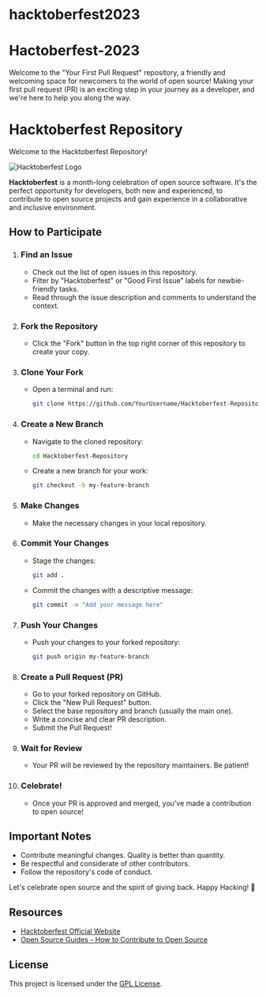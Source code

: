 # hacktoberfest2023
# Hactoberfest-2023
Welcome to the "Your First Pull Request" repository, a friendly and welcoming space for newcomers to the world of open source! Making your first pull request (PR) is an exciting step in your journey as a developer, and we're here to help you along the way.

# Hacktoberfest Repository

Welcome to the Hacktoberfest Repository!

![Hacktoberfest Logo](https://hacktoberfest.com/)

**Hacktoberfest** is a month-long celebration of open source software. It's the perfect opportunity for developers, both new and experienced, to contribute to open source projects and gain experience in a collaborative and inclusive environment.

## How to Participate

1. ### Find an Issue

   - Check out the list of open issues in this repository.
   - Filter by "Hacktoberfest" or "Good First Issue" labels for newbie-friendly tasks.
   - Read through the issue description and comments to understand the context.

2. ### Fork the Repository

   - Click the "Fork" button in the top right corner of this repository to create your copy.

3. ### Clone Your Fork

   - Open a terminal and run:
     ```bash
     git clone https://github.com/YourUsername/Hacktoberfest-Repository.git
     ```

4. ### Create a New Branch

   - Navigate to the cloned repository:
     ```bash
     cd Hacktoberfest-Repository
     ```
   - Create a new branch for your work:
     ```bash
     git checkout -b my-feature-branch
     ```

5. ### Make Changes

   - Make the necessary changes in your local repository.

6. ### Commit Your Changes

   - Stage the changes:
     ```bash
     git add .
     ```
   - Commit the changes with a descriptive message:
     ```bash
     git commit -m "Add your message here"
     ```

7. ### Push Your Changes

   - Push your changes to your forked repository:
     ```bash
     git push origin my-feature-branch
     ```

8. ### Create a Pull Request (PR)

   - Go to your forked repository on GitHub.
   - Click the "New Pull Request" button.
   - Select the base repository and branch (usually the main one).
   - Write a concise and clear PR description.
   - Submit the Pull Request!

9. ### Wait for Review

   - Your PR will be reviewed by the repository maintainers. Be patient!

10. ### Celebrate!

    - Once your PR is approved and merged, you've made a contribution to open source!

## Important Notes

- Contribute meaningful changes. Quality is better than quantity.
- Be respectful and considerate of other contributors.
- Follow the repository's code of conduct.

Let's celebrate open source and the spirit of giving back. Happy Hacking! 🎉

## Resources

- [Hacktoberfest Official Website](https://hacktoberfest.digitalocean.com/)
- [Open Source Guides - How to Contribute to Open Source](https://opensource.guide/how-to-contribute/)

## License

This project is licensed under the [GPL License](LICENSE).
